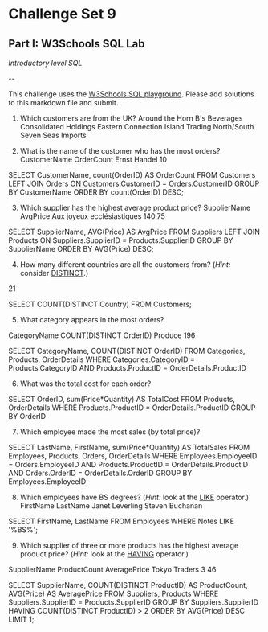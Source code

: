 # Challenge Set 9
## Part I: W3Schools SQL Lab

*Introductory level SQL*

--

This challenge uses the [W3Schools SQL playground](http://www.w3schools.com/sql/trysql.asp?filename=trysql_select_all). Please add solutions to this markdown file and submit.

1. Which customers are from the UK?
Around the Horn
B's Beverages
Consolidated Holdings
Eastern Connection
Island Trading
North/South
Seven Seas Imports

2. What is the name of the customer who has the most orders?
CustomerName	OrderCount
Ernst Handel	10

SELECT CustomerName, count(OrderID) AS OrderCount
FROM Customers LEFT JOIN Orders
ON Customers.CustomerID = Orders.CustomerID
GROUP BY CustomerName
ORDER BY count(OrderID) DESC;

3. Which supplier has the highest average product price?
SupplierName	AvgPrice
Aux joyeux ecclésiastiques	140.75

SELECT SupplierName, AVG(Price) AS AvgPrice
FROM Suppliers LEFT JOIN Products
ON Suppliers.SupplierID = Products.SupplierID
GROUP BY SupplierName
ORDER BY AVG(Price) DESC;

4. How many different countries are all the customers from? (*Hint:* consider [DISTINCT](http://www.w3schools.com/sql/sql_distinct.asp).)

21

SELECT COUNT(DISTINCT Country)
FROM Customers;


5. What category appears in the most orders?

CategoryName	COUNT(DISTINCT OrderID)
Produce	196

SELECT CategoryName, COUNT(DISTINCT OrderID)
FROM Categories, Products, OrderDetails
WHERE Categories.CategoryID = Products.CategoryID
AND Products.ProductID = OrderDetails.ProductID

6. What was the total cost for each order?

SELECT OrderID, sum(Price*Quantity) AS TotalCost
FROM Products, OrderDetails
WHERE Products.ProductID = OrderDetails.ProductID
GROUP BY OrderID

7. Which employee made the most sales (by total price)?

SELECT LastName, FirstName, sum(Price*Quantity) AS TotalSales
FROM Employees, Products, Orders, OrderDetails
WHERE Employees.EmployeeID = Orders.EmployeeID
AND Products.ProductID = OrderDetails.ProductID
AND Orders.OrderID = OrderDetails.OrderID
GROUP BY Employees.EmployeeID

8. Which employees have BS degrees? (*Hint:* look at the [LIKE](http://www.w3schools.com/sql/sql_like.asp) operator.)
FirstName	LastName
Janet	Leverling
Steven	Buchanan

SELECT FirstName, LastName
FROM Employees
WHERE Notes LIKE '%BS%';

9. Which supplier of three or more products has the highest average product price? (*Hint:* look at the [HAVING](http://www.w3schools.com/sql/sql_having.asp) operator.)

SupplierName	ProductCount	AveragePrice
Tokyo Traders	3	46

SELECT SupplierName, COUNT(DISTINCT ProductID) AS ProductCount, AVG(Price) AS AveragePrice
FROM Suppliers, Products
WHERE Suppliers.SupplierID = Products.SupplierID
GROUP BY Suppliers.SupplierID
HAVING COUNT(DISTINCT ProductID) > 2
ORDER BY AVG(Price) DESC
LIMIT 1;

